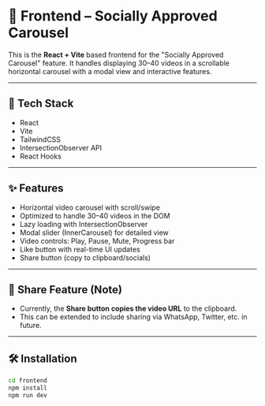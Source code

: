 # 🎯 Frontend – Socially Approved Carousel

This is the **React + Vite** based frontend for the "Socially Approved Carousel" feature. It handles displaying 30–40 videos in a scrollable horizontal carousel with a modal view and interactive features.

---

## 🧪 Tech Stack

- React
- Vite
- TailwindCSS
- IntersectionObserver API
- React Hooks

---

## ✨ Features

- Horizontal video carousel with scroll/swipe
- Optimized to handle 30–40 videos in the DOM
- Lazy loading with IntersectionObserver
- Modal slider (InnerCarousel) for detailed view
- Video controls: Play, Pause, Mute, Progress bar
- Like button with real-time UI updates
- Share button (copy to clipboard/socials)


---

## 🔗 Share Feature (Note)

- Currently, the **Share button copies the video URL** to the clipboard.
- This can be extended to include sharing via WhatsApp, Twitter, etc. in future.

---

## 🛠️ Installation

```bash
cd frontend
npm install
npm run dev
